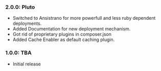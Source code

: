 ### 2.0.0: Pluto
* Switched to Ansistrano for more powerfull and less ruby dependent deployments.
* Added Documentation for new deployment mechanism.
* Got rid of proprietary plugins in composer.json
* Added Cache Enabler as default caching plugin.

### 1.0.0: TBA

* Initial release
